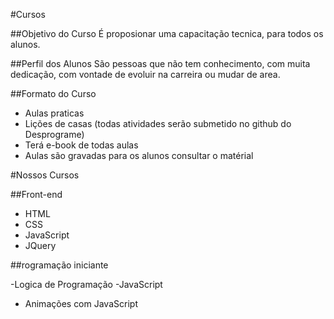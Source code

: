 #Cursos

##Objetivo do Curso
É proposionar uma capacitação tecnica, para todos os alunos. 

##Perfil dos Alunos
São pessoas que não tem conhecimento, com muita dedicação, com vontade de evoluir na carreira
ou mudar de area. 

##Formato do Curso

- Aulas praticas
- Lições de casas (todas atividades serão submetido no github do Desprograme) 
- Terá e-book de todas aulas
- Aulas são gravadas para os alunos consultar o matérial

#Nossos Cursos

##Front-end

- HTML
- CSS
- JavaScript
- JQuery

##rogramação iniciante 

-Logica de Programação 
-JavaScript 
- Animações com JavaScript
